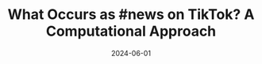 ---
title: "What Occurs as #news on TikTok? A Computational Approach"
collection: publications
permalink: /publication/2024-06-01-What-Occurs-as-news-on-TikTok-A-Computational-Approach
date: 2024-06-01
venue: 'Companion Publication of the 16th ACM Web Science Conference'
citation: ' Lion Wedel,  Jonathan Hendrickx,  Anna-Theresa Mayer, &quot;What Occurs as #news on TikTok? A Computational Approach.&quot; Companion Publication of the 16th ACM Web Science Conference, 2024.'
doi: '10.1145/3630744.3658409'
---
